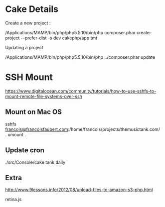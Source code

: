 # Cake Details

Create a new project :

  /Applications/MAMP/bin/php/php5.5.10/bin/php composer.phar  create-project  --prefer-dist -s dev  cakephp/app tmt

Updating a project

  /Applications/MAMP/bin/php/php5.5.10/bin/php ../composer.phar update

# SSH Mount

https://www.digitalocean.com/community/tutorials/how-to-use-sshfs-to-mount-remote-file-systems-over-ssh

## Mount on Mac OS

sshfs francois@francoisfaubert.com:/home/francois/projects/themusictank.com/ .
umount .

## Update cron

./src/Console/cake tank daily

## Extra

http://www.9lessons.info/2012/08/upload-files-to-amazon-s3-php.html


retina.js
